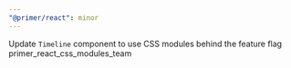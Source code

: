 ```yaml
---
"@primer/react": minor
---
```


Update `Timeline` component to use CSS modules behind the feature flag primer_react_css_modules_team
